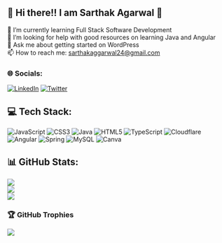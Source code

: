 ## 💫 Hi there!! I am Sarthak Agarwal 👋

🌱 I’m currently learning Full Stack Software Development<br>🤔 I’m looking for help with good resources on learning Java and Angular<br>💬 Ask me about getting started on WordPress<br>📫 How to reach me: sarthakaggarwal24@gmail.com


### 🌐 Socials:
[![LinkedIn](https://img.shields.io/badge/LinkedIn-%230077B5.svg?logo=linkedin&logoColor=white)](https://linkedin.com/in/https://www.linkedin.com/in/sarthak-agarwal-5a749116b/) [![Twitter](https://img.shields.io/badge/Twitter-%231DA1F2.svg?logo=Twitter&logoColor=white)](https://twitter.com/@Sarthak_2412) 

## 💻 Tech Stack:
![JavaScript](https://img.shields.io/badge/javascript-%23323330.svg?style=for-the-badge&logo=javascript&logoColor=%23F7DF1E) ![CSS3](https://img.shields.io/badge/css3-%231572B6.svg?style=for-the-badge&logo=css3&logoColor=white) ![Java](https://img.shields.io/badge/java-%23ED8B00.svg?style=for-the-badge&logo=java&logoColor=white) ![HTML5](https://img.shields.io/badge/html5-%23E34F26.svg?style=for-the-badge&logo=html5&logoColor=white) ![TypeScript](https://img.shields.io/badge/typescript-%23007ACC.svg?style=for-the-badge&logo=typescript&logoColor=white) ![Cloudflare](https://img.shields.io/badge/Cloudflare-F38020?style=for-the-badge&logo=Cloudflare&logoColor=white) ![Angular](https://img.shields.io/badge/angular-%23DD0031.svg?style=for-the-badge&logo=angular&logoColor=white) ![Spring](https://img.shields.io/badge/spring-%236DB33F.svg?style=for-the-badge&logo=spring&logoColor=white) ![MySQL](https://img.shields.io/badge/mysql-%2300f.svg?style=for-the-badge&logo=mysql&logoColor=white) ![Canva](https://img.shields.io/badge/Canva-%2300C4CC.svg?style=for-the-badge&logo=Canva&logoColor=white)
## 📊 GitHub Stats:
![](https://github-readme-stats.vercel.app/api?username=SarthakA24&theme=default&hide_border=false&include_all_commits=true&count_private=true)<br/>
![](https://github-readme-streak-stats.herokuapp.com/?user=SarthakA24&theme=default&hide_border=false)<br/>
![](https://github-readme-stats.vercel.app/api/top-langs/?username=SarthakA24&theme=default&hide_border=false&include_all_commits=true&count_private=true&layout=compact)

### 🏆 GitHub Trophies
![](https://github-profile-trophy.vercel.app/?username=SarthakA24&theme=radical&no-frame=true&no-bg=false&margin-w=4)

<!-- Proudly created with GPRM ( https://gprm.itsvg.in ) -->
